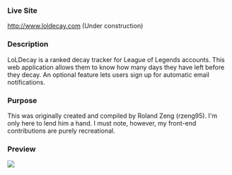 ### Live Site
http://www.loldecay.com (Under construction)

### Description
LoLDecay is a ranked decay tracker for League of Legends accounts. This web application allows them to know how many days they have left before they decay. An optional feature lets users sign up for automatic email notifications.

### Purpose
This was originally created and compiled by Roland Zeng (rzeng95). I'm only here to lend him a hand. I must note, however, my front-end contributions are purely recreational.

### Preview
<img src="http://i.imgur.com/JY1KCW0.png">
